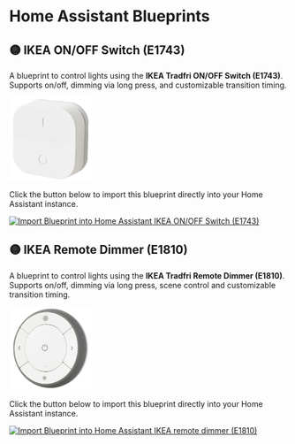 # Home Assistant Blueprints

## 🟡 IKEA ON/OFF Switch (E1743)

A blueprint to control lights using the **IKEA Tradfri ON/OFF Switch (E1743)**.  
Supports on/off, dimming via long press, and customizable transition timing.

<img src="assets/ikea/ikea_e1743.png" alt="drawing" width="150`"/>

Click the button below to import this blueprint directly into your Home Assistant instance.

[![Import Blueprint into Home Assistant IKEA ON/OFF Switch (E1743)](https://my.home-assistant.io/badges/blueprint_import.svg)](https://my.home-assistant.io/redirect/blueprint_import/?blueprint_url=https%3A%2F%2Fraw.githubusercontent.com%2FMonkeyEnterprise%2Fhomeassistant-blueprints%2Frefs%2Fheads%2Fmain%2Fblueprints%2Fikea%2Fikea_e1743.yaml)

## 🟡 IKEA Remote Dimmer (E1810)

A blueprint to control lights using the **IKEA Tradfri Remote Dimmer (E1810)**.  
Supports on/off, dimming via long press, scene control and customizable transition timing.

<img src="assets/ikea/ikea_e1810.png" alt="drawing" width="150`"/>

Click the button below to import this blueprint directly into your Home Assistant instance.

[![Import Blueprint into Home Assistant IKEA remote dimmer (E1810)](https://my.home-assistant.io/badges/blueprint_import.svg)](https://my.home-assistant.io/redirect/blueprint_import/?blueprint_url=https%3A%2F%2Fraw.githubusercontent.com%2FMonkeyEnterprise%2Fhomeassistant-blueprints%2Frefs%2Fheads%2Fmain%2Fblueprints%2Fikea%2Fikea_e1810.yaml)


